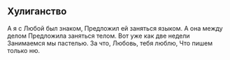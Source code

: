 [comment]: <> (@formatter:off)
[@author]: <> "Gargoyle"
[@date]: <> "2007-01-01 00:00"
[@genre]: <> "poetry"

Хулиганство
---

А я с Любой был знаком,
Предложил ей заняться языком.
А она между делом
Предложила заняться телом.
Вот уже как две недели
Занимаемся мы пастелью.
За что, Любовь, тебя люблю,
Что пишем только ню.
